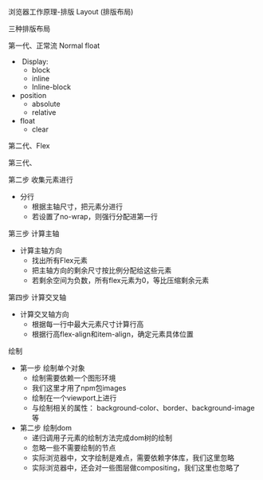 浏览器工作原理-排版 Layout (排版布局)

三种排版布局

第一代、正常流 Normal float

- ​	Display:
  - block
  - inline
  - Inline-block
- position
  - absolute
  - relative
- float
  - clear

第二代、Flex

第三代、





第二步 收集元素进行

- 分行
  - 根据主轴尺寸，把元素分进行
  - 若设置了no-wrap，则强行分配进第一行



第三步 计算主轴

- 计算主轴方向
  - 找出所有Flex元素
  - 把主轴方向的剩余尺寸按比例分配给这些元素
  - 若剩余空间为负数，所有flex元素为0，等比压缩剩余元素



第四步 计算交叉轴

- 计算交叉轴方向
  - 根据每一行中最大元素尺寸计算行高
  - 根据行高flex-align和item-align，确定元素具体位置





绘制

- 第一步 绘制单个对象
  - 绘制需要依赖一个图形环境
  - 我们这里才用了npm包images
  - 绘制在一个viewport上进行
  - 与绘制相关的属性： background-color、border、background-image等
- 第二步 绘制dom
  - 递归调用子元素的绘制方法完成dom树的绘制
  - 忽略一些不需要绘制的节点
  - 实际浏览器中，文字绘制是难点，需要依赖字体库，我们这里忽略
  - 实际浏览器中，还会对一些图层做compositing，我们这里也忽略了